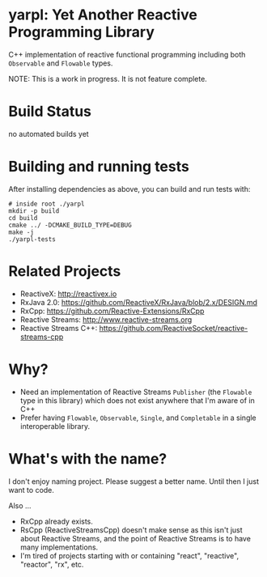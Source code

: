 # yarpl: Yet Another Reactive Programming Library

C++ implementation of reactive functional programming including both `Observable` and `Flowable` types.

NOTE: This is a work in progress. It is not feature complete.

# Build Status

no automated builds yet

# Building and running tests

After installing dependencies as above, you can build and run tests with:

```
# inside root ./yarpl
mkdir -p build
cd build
cmake ../ -DCMAKE_BUILD_TYPE=DEBUG
make -j
./yarpl-tests
```

# Related Projects

- ReactiveX: http://reactivex.io
- RxJava 2.0: https://github.com/ReactiveX/RxJava/blob/2.x/DESIGN.md
- RxCpp: https://github.com/Reactive-Extensions/RxCpp
- Reactive Streams: http://www.reactive-streams.org
- Reactive Streams C++: https://github.com/ReactiveSocket/reactive-streams-cpp

# Why?

- Need an implementation of Reactive Streams `Publisher` (the `Flowable` type in this library) which does not exist anywhere that I'm aware of in C++
- Prefer having `Flowable`, `Observable`, `Single`, and `Completable` in a single interoperable library.

# What's with the name?

I don't enjoy naming project. Please suggest a better name. Until then I just want to code.

Also ...

- RxCpp already exists.
- RsCpp (ReactiveStreamsCpp) doesn't make sense as this isn't just about Reactive Streams, and the point of Reactive Streams is to have many implementations.
- I'm tired of projects starting with or containing "react", "reactive", "reactor", "rx", etc.
